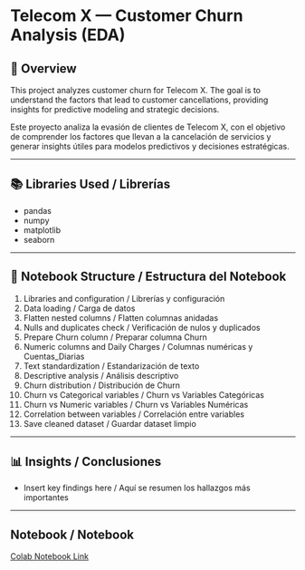 # Telecom X — Customer Churn Analysis (EDA)

## 📌 Overview
This project analyzes customer churn for Telecom X. The goal is to understand the factors that lead to customer cancellations, providing insights for predictive modeling and strategic decisions.

Este proyecto analiza la evasión de clientes de Telecom X, con el objetivo de comprender los factores que llevan a la cancelación de servicios y generar insights útiles para modelos predictivos y decisiones estratégicas.

---

## 📚 Libraries Used / Librerías
- pandas
- numpy
- matplotlib
- seaborn

---

## 📝 Notebook Structure / Estructura del Notebook
1. Libraries and configuration / Librerías y configuración
2. Data loading / Carga de datos
3. Flatten nested columns / Flatten columnas anidadas
4. Nulls and duplicates check / Verificación de nulos y duplicados
5. Prepare Churn column / Preparar columna Churn
6. Numeric columns and Daily Charges / Columnas numéricas y Cuentas_Diarias
7. Text standardization / Estandarización de texto
8. Descriptive analysis / Análisis descriptivo
9. Churn distribution / Distribución de Churn
10. Churn vs Categorical variables / Churn vs Variables Categóricas
11. Churn vs Numeric variables / Churn vs Variables Numéricas
12. Correlation between variables / Correlación entre variables
13. Save cleaned dataset / Guardar dataset limpio

---

## 📊 Insights / Conclusiones
- Insert key findings here / Aquí se resumen los hallazgos más importantes

---

## Notebook / Notebook
[Colab Notebook Link](https://colab.research.google.com/drive/1qQyUx_Dxdbn7GeFlUn6c37DnhLW78JT6?usp=sharing)
